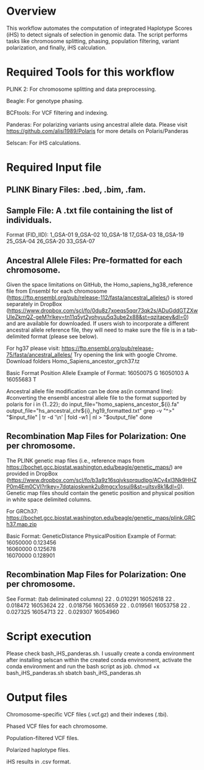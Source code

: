 # Overview
This workflow automates the computation of integrated Haplotype Scores (iHS) to detect signals of selection in genomic data. The script performs tasks like chromosome splitting, phasing, population filtering, variant polarization, and finally, iHS calculation.

# Required Tools for this workflow

PLINK 2: For chromosome splitting and data preprocessing.

Beagle: For genotype phasing.

BCFtools: For VCF filtering and indexing.

Panderas: For polarizing variants using ancestral allele data. Please visit https://github.com/alisi1989/Polaris for more details on Polaris/Panderas

Selscan: For iHS calculations.


# Required Input file

## PLINK Binary Files: .bed, .bim, .fam.

## Sample File: A .txt file containing the list of individuals. 
Format (FID_IID):
1_GSA-01
9_GSA-02
10_GSA-18
17_GSA-03
18_GSA-19
25_GSA-04
26_GSA-20
33_GSA-07

## Ancestral Allele Files: Pre-formatted for each chromosome.

Given the space limitations on GitHub, the Homo_sapiens_hg38_reference file from Ensembl for each chromosome (https://ftp.ensembl.org/pub/release-112/fasta/ancestral_alleles/) is stored separately in DropBox (https://www.dropbox.com/scl/fo/0du8z7xoeqs5qqr73qk2s/ADuGddGTZXwUIeZkmQZ-geM?rlkey=tn11q5yt2yohyuu5q3ube2x88&st=qzjtapey&dl=0) and are available for downloaded. If users wish to incorporate a different ancestral allele reference file, they will need to make sure the file is in a tab-delimited format (please see below).

For hg37 please visit: https://ftp.ensembl.org/pub/release-75/fasta/ancestral_alleles/
Try opening the link with google Chrome. Download folders Homo_Sapiens_ancestor_grch37.tz

Basic Format
Position  Allele
Example of Format:
16050075  G
16050103  A
16055683  T

Ancestral allele file modification can be done as(in command line):
#converting the ensembl ancestral allele file to the format supported by polaris
for i in {1..22}; do
    input_file="homo_sapiens_ancestor_${i}.fa"
    output_file="hs_ancestral_chr${i}_hg19_formatted.txt"
    grep -v "^>" "$input_file" | tr -d '\n' | fold -w1 | nl > "$output_file"
done

## Recombination Map Files for Polarization: One per chromosome. 
The PLINK genetic map files (i.e., reference maps from https://bochet.gcc.biostat.washington.edu/beagle/genetic_maps/) are provided in DropBox (https://www.dropbox.com/scl/fo/b3a9z16sqjvksprqudlpg/ACv4xl3Nk9HHZP0m4Em0CVI?rlkey=7dqtaioskwnk2u8mgcx1osui9&st=ultsv8k1&dl=0). Genetic map files should contain the genetic position and physical position in white space delimited columns.

For GRCh37: https://bochet.gcc.biostat.washington.edu/beagle/genetic_maps/plink.GRCh37.map.zip

Basic Format:
GeneticDistance PhysicalPosition
Example of Format:
16050000 0.123456   
16060000 0.125678  
16070000 0.128901   

## Recombination Map Files for Polarization: One per chromosome. 
See Format: (tab deliminated columns)
22	.	0.010291	16052618
22	.	0.018472	16053624
22	.	0.018756	16053659
22	.	0.019561	16053758
22	.	0.027325	16054713
22	.	0.029307	16054960

# Script execution

Please check bash_iHS_panderas.sh. I usually create a conda environment after installing selscan within the created conda environment, activate the conda environment and run the bash script as job.
chmod +x bash_iHS_panderas.sh
sbatch bash_iHS_panderas.sh

# Output files
Chromosome-specific VCF files (.vcf.gz) and their indexes (.tbi).

Phased VCF files for each chromosome.

Population-filtered VCF files.

Polarized haplotype files.



iHS results in .csv format.


